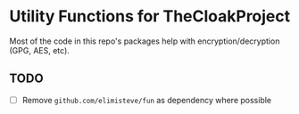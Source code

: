 # Utility Functions for TheCloakProject

Most of the code in this repo's packages help with
encryption/decryption (GPG, AES, etc).


## TODO

- [ ] Remove `github.com/elimisteve/fun` as dependency where possible
